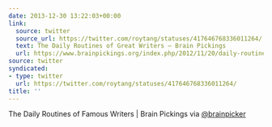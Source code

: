 ```yaml
---
date: 2013-12-30 13:22:03+00:00
link:
  source: twitter
  source_url: https://twitter.com/roytang/statuses/417646768336011264/
  text: The Daily Routines of Great Writers – Brain Pickings
  url: https://www.brainpickings.org/index.php/2012/11/20/daily-routines-writers/
source: twitter
syndicated:
- type: twitter
  url: https://twitter.com/roytang/statuses/417646768336011264/
title: ''
---
```


The Daily Routines of Famous Writers | Brain Pickings  via [@brainpicker](https://twitter.com/brainpicker/)